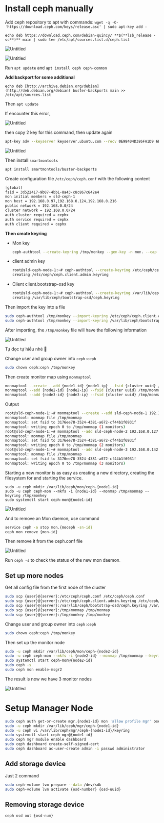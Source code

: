 # Install ceph manually

Add ceph repository to apt with commands:
`wget -q -O- 'https://download.ceph.com/keys/release.asc' | sudo apt-key add -` 

`echo deb https://download.ceph.com/debian-quincy/ **$(**lsb_release -sc**)** main | sudo tee /etc/apt/sources.list.d/ceph.list`

![Untitled](Install%20ceph%20manually%206ab2562249674430961d7c3eab4a3326/Untitled.png)

![Untitled](Install%20ceph%20manually%206ab2562249674430961d7c3eab4a3326/Untitled%201.png)

Run `apt update` and `apt install ceph ceph-common` 

**Add backport for some additional** 

`echo deb [http://archive.debian.org/debian](http://deb.debian.org/debian) buster-backports main >> /etc/apt/sources.list`

Then `apt update`

If encounter this error, 

![Untitled](Install%20ceph%20manually%206ab2562249674430961d7c3eab4a3326/Untitled%202.png)

then copy 2 key for this command, then update again

```bash
apt-key adv --keyserver keyserver.ubuntu.com --recv 0E98404D386FA1D9 6ED0E7B82643E131
```

![Untitled](Install%20ceph%20manually%206ab2562249674430961d7c3eab4a3326/Untitled%203.png)

Then install `smartmontools` 

```bash
apt install smartmontools/buster-backports
```

Create configuration file `/etc/ceph/ceph.conf` with the following content

```bash
[global]
fsid = 3d522417-9b07-4bb1-8a43-c8c867c642e4
mon initial members = sld-ceph-1
mon host = 192.168.0.97,192.168.0.124,192.168.0.216
public network = 192.168.0.0/24
cluster network = 192.168.0.0/24
auth cluster required = cephx
auth service required = cephx
auth client required = cephx
```

**Then create keyring**

- Mon key
    
    ```bash
    ceph-authtool --create-keyring /tmp/monkey --gen-key -n mon. --cap mon 'allow *'
    ```
    
- client admin key
    
    ```bash
    root@sld-ceph-node-1:~# ceph-authtool --create-keyring /etc/ceph/ceph.client.admin.keyring --gen-key -n client.admin --cap mon 'allow *' --cap osd 'allow *' --cap mds 'allow *' --cap mgr 'allow *'
    creating /etc/ceph/ceph.client.admin.keyring
    ```
    
- Client client.bootstrap-osd key
    
    ```bash
    root@sld-ceph-node-1:~# ceph-authtool --create-keyring /var/lib/ceph/bootstrap-osd/ceph.keyring --gen-key -n client.bootstrap-osd --cap mon 'profile bootstrap-osd'
    creating /var/lib/ceph/bootstrap-osd/ceph.keyring
    ```
    

Then import the key into a file

```bash
sudo ceph-authtool /tmp/monkey --import-keyring /etc/ceph/ceph.client.admin.keyring
sudo ceph-authtool /tmp/monkey --import-keyring /var/lib/ceph/bootstrap-osd/ceph.keyring
```

After importing, the `/tmp/monkey` file will have the following information

![Untitled](Install%20ceph%20manually%206ab2562249674430961d7c3eab4a3326/Untitled%204.png)

Tự đọc tự hiểu nhé 🙂

Change user and group owner into `ceph:ceph` 

```bash
sudo chown ceph:ceph /tmp/monkey
```

Then create monitor map using `monmaptool` 

```bash
monmaptool --create --add {node1-id} {node1-ip} --fsid {cluster uuid} /tmp/monmap
monmaptool --add {node2-id} {node2-ip} --fsid {cluster uuid} /tmp/monmap
monmaptool --add {node3-id} {node3-ip} --fsid {cluster uuid} /tmp/monmap
```

Output

```bash
root@sld-ceph-node-1:~# monmaptool --create --add sld-ceph-node-1 192.168.0.34 --fsid 3176ee78-3524-4381-a672-cf44b1f6931f /tmp/monmap
monmaptool: monmap file /tmp/monmap
monmaptool: set fsid to 3176ee78-3524-4381-a672-cf44b1f6931f
monmaptool: writing epoch 0 to /tmp/monmap (1 monitors)
root@sld-ceph-node-1:~# monmaptool --add sld-ceph-node-2 192.168.0.127 --fsid 3176ee78-3524-4381-a672-cf44b1f6931f /tmp/monmap
monmaptool: monmap file /tmp/monmap
monmaptool: set fsid to 3176ee78-3524-4381-a672-cf44b1f6931f
monmaptool: writing epoch 0 to /tmp/monmap (2 monitors)
root@sld-ceph-node-1:~# monmaptool --add sld-ceph-node-3 192.168.0.142 --fsid 3176ee78-3524-4381-a672-cf44b1f6931f /tmp/monmap
monmaptool: monmap file /tmp/monmap
monmaptool: set fsid to 3176ee78-3524-4381-a672-cf44b1f6931f
monmaptool: writing epoch 0 to /tmp/monmap (3 monitors)
```

Starting a new monitor is as easy as creating a new directory, creating the filesystem for and starting the service.

```
sudo -u ceph mkdir /var/lib/ceph/mon/ceph-{node1-id}
sudo -u ceph ceph-mon --mkfs -i {node1-id} --monmap /tmp/monmap --keyring /tmp/monkey
sudo systemctl start ceph-mon@{node1-id}
```

![Untitled](Install%20ceph%20manually%206ab2562249674430961d7c3eab4a3326/Untitled%205.png)

And to remove an Mon daemon, use command

```bash
service ceph -a stop mon.{moceph -sn-id}
ceph mon remove {mon-id}
```

Then remove it from the ceph.conf file

![Untitled](Install%20ceph%20manually%206ab2562249674430961d7c3eab4a3326/Untitled%206.png)

Run `ceph -s` to check the status of the new mon daemon.

## Set up more nodes

Get all config file from the first node of the cluster

```bash
sudo scp {user}@{server}:/etc/ceph/ceph.conf /etc/ceph/ceph.conf
sudo scp {user}@{server}:/etc/ceph/ceph.client.admin.keyring /etc/ceph/ceph.client.admin.keyring
sudo scp {user}@{server}:/var/lib/ceph/bootstrap-osd/ceph.keyring /var/lib/ceph/bootstrap-osd/ceph.keyring
sudo scp {user}@{server}:/tmp/monmap /tmp/monmap
sudo scp {user}@{server}:/tmp/monkey /tmp/monkey
```

Change user and group owner into `ceph:ceph` 

```bash
sudo chown ceph:ceph /tmp/monkey
```

Then set up the monitor node

```bash
sudo -u ceph mkdir /var/lib/ceph/mon/ceph-{node2-id}
sudo -u ceph ceph-mon --mkfs -i {node2-id} --monmap /tmp/monmap --keyring /tmp/monkey
sudo systemctl start ceph-mon@{node2-id}
sudo ceph -s
sudo ceph mon enable-msgr2
```

The result is now we have 3 monitor nodes

![Untitled](Install%20ceph%20manually%206ab2562249674430961d7c3eab4a3326/Untitled%207.png)

# Setup Manager Node

```bash
sudo ceph auth get-or-create mgr.{node1-id} mon 'allow profile mgr' osd 'allow *' mds 'allow *'
sudo -u ceph mkdir /var/lib/ceph/mgr/ceph-{node1-id}
sudo -u ceph vi /var/lib/ceph/mgr/ceph-{node1-id}/keyring
sudo systemctl start ceph-mgr@{node1-id}
sudo ceph mgr module enable dashboard
sudo ceph dashboard create-self-signed-cert
sudo ceph dashboard ac-user-create admin -i passwd administrator
```

## Add storage device

Just 2 command

```bash
sudo ceph-volume lvm prepare --data /dev/sdb
sudo ceph-volume lvm activate {osd-number} {osd-uuid}
```

## Removing storage device

```bash
ceph osd out {osd-num}
```